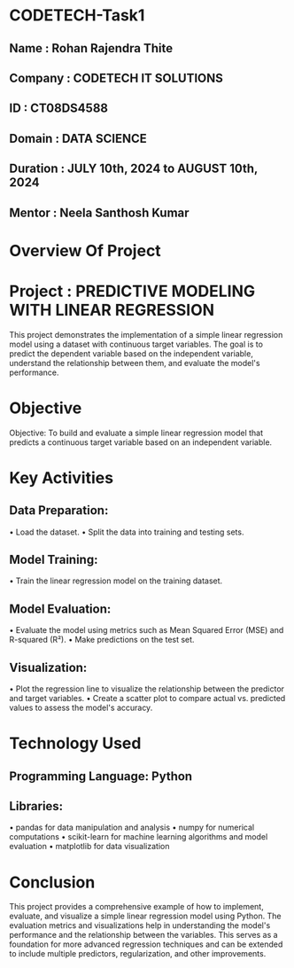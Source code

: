 # CODETECH-Task1

## Name : Rohan Rajendra Thite 
## Company : CODETECH IT SOLUTIONS
## ID : CT08DS4588
## Domain : DATA SCIENCE
## Duration : JULY 10th, 2024 to AUGUST 10th, 2024
## Mentor : Neela Santhosh Kumar

# Overview Of Project 
# Project : PREDICTIVE MODELING WITH LINEAR REGRESSION

This project demonstrates the implementation of a simple linear regression model using a dataset with continuous target variables. The goal is to predict the dependent variable based on the independent variable, understand the relationship between them, and evaluate the model's performance.

# Objective
Objective: To build and evaluate a simple linear regression model that predicts a continuous target variable based on an independent variable.
# Key Activities
## Data Preparation:
 • Load the dataset.
 • Split the data into training and testing sets.

## Model Training:
 • Train the linear regression model on the training dataset.

## Model Evaluation:
 • Evaluate the model using metrics such as Mean Squared Error (MSE) and R-squared (R²).
 • Make predictions on the test set.

## Visualization:
 • Plot the regression line to visualize the relationship between the predictor and target variables.
 • Create a scatter plot to compare actual vs. predicted values to assess the model's accuracy.

# Technology Used

## Programming Language: Python
## Libraries:
 • pandas for data manipulation and analysis
 • numpy for numerical computations
 • scikit-learn for machine learning algorithms and model evaluation
 • matplotlib for data visualization

# Conclusion

This project provides a comprehensive example of how to implement, evaluate, and visualize a simple linear regression model using Python. The evaluation metrics and visualizations help in understanding the model's performance and the relationship between the variables. This serves as a foundation for more advanced regression techniques and can be extended to include multiple predictors, regularization, and other improvements.
